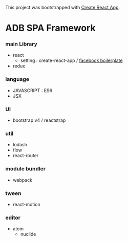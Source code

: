 This project was bootstrapped with [Create React App](https://github.com/facebookincubator/create-react-app).

# ADB SPA Framework

### main Library
- react
  -  setting : create-react-app / [facebook boilerplate](https://github.com/facebookincubator/create-react-app)
- redux

### language
- JAVASCRIPT : ES6
- JSX

### UI
- bootstrap v4 / reactstrap

### util
- lodash
- flow
- react-router

### module bundler
- webpack

### tween
- react-motion

### editor
- atom
  - nuclide
